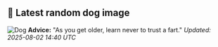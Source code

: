 ## 🐶 Latest random dog image
![Dog](https://images.dog.ceo/breeds/bullterrier-staffordshire/n02093256_1489.jpg)
**Advice:** "As you get older, learn never to trust a fart."
*Updated: 2025-08-02 14:40 UTC*
